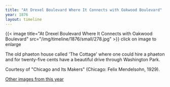 ```yaml
---
title: "At Drexel Boulevard Where It Connects with Oakwood Boulevard"
year: 1876
layout: timeline
---
```


{{< image title="At Drexel Boulevard Where It Connects with Oakwood Boulevard" src="/img/timeline/1876/small/278.jpg" >}}
click on image to enlarge 

The old phaeton house called 'The Cottage' where one could hire a phaeton and for twenty-five cents have a beautiful drive through Washington Park. 

Courtesy of "Chicago and Its Makers" (Chicago: Felix Mendelsohn, 1929).  

[Other images from this year](/historical/timeline/1876)